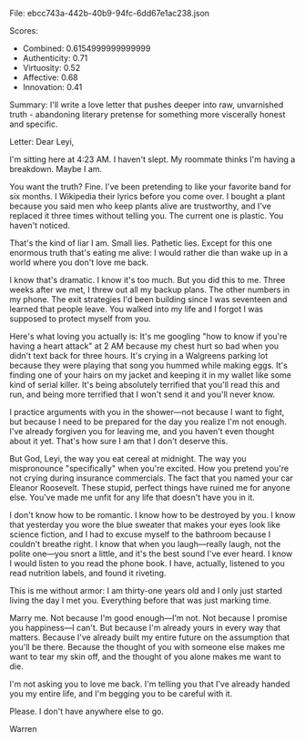 File: ebcc743a-442b-40b9-94fc-6dd67e1ac238.json

Scores:
- Combined: 0.6154999999999999
- Authenticity: 0.71
- Virtuosity: 0.52
- Affective: 0.68
- Innovation: 0.41

Summary:
I'll write a love letter that pushes deeper into raw, unvarnished truth - abandoning literary pretense for something more viscerally honest and specific.

Letter:
Dear Leyi,

I'm sitting here at 4:23 AM. I haven't slept. My roommate thinks I'm having a breakdown. Maybe I am.

You want the truth? Fine. I've been pretending to like your favorite band for six months. I Wikipedia their lyrics before you come over. I bought a plant because you said men who keep plants alive are trustworthy, and I've replaced it three times without telling you. The current one is plastic. You haven't noticed.

That's the kind of liar I am. Small lies. Pathetic lies. Except for this one enormous truth that's eating me alive: I would rather die than wake up in a world where you don't love me back.

I know that's dramatic. I know it's too much. But you did this to me. Three weeks after we met, I threw out all my backup plans. The other numbers in my phone. The exit strategies I'd been building since I was seventeen and learned that people leave. You walked into my life and I forgot I was supposed to protect myself from you.

Here's what loving you actually is: It's me googling "how to know if you're having a heart attack" at 2 AM because my chest hurt so bad when you didn't text back for three hours. It's crying in a Walgreens parking lot because they were playing that song you hummed while making eggs. It's finding one of your hairs on my jacket and keeping it in my wallet like some kind of serial killer. It's being absolutely terrified that you'll read this and run, and being more terrified that I won't send it and you'll never know.

I practice arguments with you in the shower—not because I want to fight, but because I need to be prepared for the day you realize I'm not enough. I've already forgiven you for leaving me, and you haven't even thought about it yet. That's how sure I am that I don't deserve this.

But God, Leyi, the way you eat cereal at midnight. The way you mispronounce "specifically" when you're excited. How you pretend you're not crying during insurance commercials. The fact that you named your car Eleanor Roosevelt. These stupid, perfect things have ruined me for anyone else. You've made me unfit for any life that doesn't have you in it.

I don't know how to be romantic. I know how to be destroyed by you. I know that yesterday you wore the blue sweater that makes your eyes look like science fiction, and I had to excuse myself to the bathroom because I couldn't breathe right. I know that when you laugh—really laugh, not the polite one—you snort a little, and it's the best sound I've ever heard. I know I would listen to you read the phone book. I have, actually, listened to you read nutrition labels, and found it riveting.

This is me without armor: I am thirty-one years old and I only just started living the day I met you. Everything before that was just marking time. 

Marry me. Not because I'm good enough—I'm not. Not because I promise you happiness—I can't. But because I'm already yours in every way that matters. Because I've already built my entire future on the assumption that you'll be there. Because the thought of you with someone else makes me want to tear my skin off, and the thought of you alone makes me want to die.

I'm not asking you to love me back. I'm telling you that I've already handed you my entire life, and I'm begging you to be careful with it.

Please. I don't have anywhere else to go.

Warren
